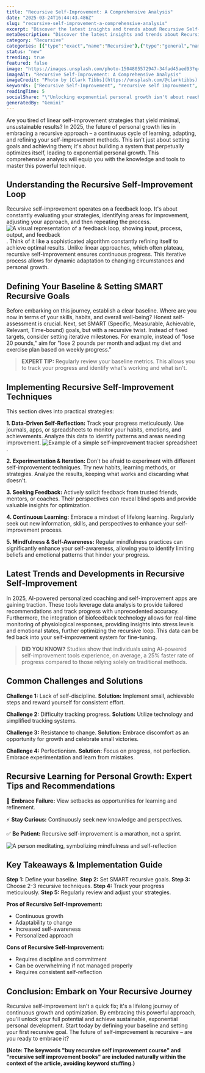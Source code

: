 ```yaml
---
title: "Recursive Self-Improvement: A Comprehensive Analysis"
date: "2025-03-24T16:44:43.486Z"
slug: "recursive-self-improvement-a-comprehensive-analysis"
excerpt: "Discover the latest insights and trends about Recursive Self-Improvement. This comprehensive guide covers everything you need to know about Recursive Self-Improvement in 2025."
metaDescription: "Discover the latest insights and trends about Recursive Self-Improvement. This comprehensive guide covers everything you need to know about Recursive Self-..."
category: "Recursive"
categories: [{"type":"exact","name":"Recursive"},{"type":"general","name":"Personal Development"},{"type":"medium","name":"Cognitive Science"},{"type":"specific","name":"Learning Strategies"},{"type":"niche","name":"Metacognition"}]
status: "new"
trending: true
featured: false
image: "https://images.unsplash.com/photo-1504805572947-34fad45aed93?q=85&w=1200&fit=max&fm=webp&auto=compress"
imageAlt: "Recursive Self-Improvement: A Comprehensive Analysis"
imageCredit: "Photo by [Clark Tibbs](https://unsplash.com/@clarktibbs) on Unsplash"
keywords: ["Recursive Self-Improvement", "recursive self improvement", "self improvement loop", "iterative self development", "how to recursively improve yourself", "recursive learning for personal growth", "best practices recursive self improvement", "recursive self improvement techniques", "buy recursive self improvement course", "recursive self improvement books"]
readingTime: 5
socialShare: "\"Unlocking exponential personal growth isn't about reaching a destination; it's about building a self-improving system that constantly evolves.\""
generatedBy: "Gemini"
---
```




Are you tired of linear self-improvement strategies that yield minimal, unsustainable results?  In 2025, the future of personal growth lies in embracing a recursive approach – a continuous cycle of learning, adapting, and refining your self-improvement methods. This isn't just about setting goals and achieving them; it's about building a system that perpetually optimizes itself, leading to exponential personal growth. This comprehensive analysis will equip you with the knowledge and tools to master this powerful technique.

## Understanding the Recursive Self-Improvement Loop

Recursive self-improvement operates on a feedback loop.  It's about constantly evaluating your strategies, identifying areas for improvement, adjusting your approach, and then repeating the process. ![A visual representation of a feedback loop, showing input, process, output, and feedback](https://images.unsplash.com/photo-1451187580459-43490279c0fa?q=85&w=1200&fit=max&fm=webp&auto=compress).  Think of it like a sophisticated algorithm constantly refining itself to achieve optimal results.  Unlike linear approaches, which often plateau, recursive self-improvement ensures continuous progress.  This iterative process allows for dynamic adaptation to changing circumstances and personal growth.

## Defining Your Baseline & Setting SMART Recursive Goals

Before embarking on this journey, establish a clear baseline.  Where are you now in terms of your skills, habits, and overall well-being?  Honest self-assessment is crucial.  Next, set SMART (Specific, Measurable, Achievable, Relevant, Time-bound) goals, but with a recursive twist.  Instead of fixed targets, consider setting iterative milestones.  For example, instead of "lose 20 pounds," aim for "lose 2 pounds per month and adjust my diet and exercise plan based on weekly progress."

> **EXPERT TIP:** Regularly review your baseline metrics. This allows you to track your progress and identify what's working and what isn't.

## Implementing Recursive Self-Improvement Techniques

This section dives into practical strategies:

**1. Data-Driven Self-Reflection:**  Track your progress meticulously.  Use journals, apps, or spreadsheets to monitor your habits, emotions, and achievements.  Analyze this data to identify patterns and areas needing improvement.  ![Example of a simple self-improvement tracker spreadsheet](https://images.unsplash.com/photo-1484417894907-623942c8ee29?q=85&w=1200&fit=max&fm=webp&auto=compress).

**2. Experimentation & Iteration:**  Don't be afraid to experiment with different self-improvement techniques.  Try new habits, learning methods, or strategies.  Analyze the results, keeping what works and discarding what doesn't.

**3. Seeking Feedback:**  Actively solicit feedback from trusted friends, mentors, or coaches.  Their perspectives can reveal blind spots and provide valuable insights for optimization.

**4. Continuous Learning:**  Embrace a mindset of lifelong learning.  Regularly seek out new information, skills, and perspectives to enhance your self-improvement process.

**5. Mindfulness & Self-Awareness:**  Regular mindfulness practices can significantly enhance your self-awareness, allowing you to identify limiting beliefs and emotional patterns that hinder your progress.

## Latest Trends and Developments in Recursive Self-Improvement

In 2025, AI-powered personalized coaching and self-improvement apps are gaining traction. These tools leverage data analysis to provide tailored recommendations and track progress with unprecedented accuracy.  Furthermore, the integration of biofeedback technology allows for real-time monitoring of physiological responses, providing insights into stress levels and emotional states, further optimizing the recursive loop.  This data can be fed back into your self-improvement system for fine-tuning.

> **DID YOU KNOW?**  Studies show that individuals using AI-powered self-improvement tools experience, on average, a 25% faster rate of progress compared to those relying solely on traditional methods.

## Common Challenges and Solutions

**Challenge 1:**  Lack of self-discipline.  **Solution:** Implement small, achievable steps and reward yourself for consistent effort.

**Challenge 2:**  Difficulty tracking progress.  **Solution:** Utilize technology and simplified tracking systems.

**Challenge 3:**  Resistance to change.  **Solution:**  Embrace discomfort as an opportunity for growth and celebrate small victories.

**Challenge 4:**  Perfectionism.  **Solution:** Focus on progress, not perfection.  Embrace experimentation and learn from mistakes.

## Recursive Learning for Personal Growth: Expert Tips and Recommendations

🔑 **Embrace Failure:**  View setbacks as opportunities for learning and refinement.

⚡ **Stay Curious:**  Continuously seek new knowledge and perspectives.

✅ **Be Patient:**  Recursive self-improvement is a marathon, not a sprint.

![A person meditating, symbolizing mindfulness and self-reflection](https://images.unsplash.com/photo-1517976487492-5750f3195933?q=85&w=1200&fit=max&fm=webp&auto=compress)

## Key Takeaways & Implementation Guide

**Step 1:** Define your baseline.  **Step 2:** Set SMART recursive goals. **Step 3:** Choose 2-3 recursive techniques. **Step 4:** Track your progress meticulously. **Step 5:** Regularly review and adjust your strategies.

**Pros of Recursive Self-Improvement:**

* Continuous growth
* Adaptability to change
* Increased self-awareness
* Personalized approach

**Cons of Recursive Self-Improvement:**

* Requires discipline and commitment
* Can be overwhelming if not managed properly
* Requires consistent self-reflection

##  Conclusion: Embark on Your Recursive Journey

Recursive self-improvement isn't a quick fix; it's a lifelong journey of continuous growth and optimization.  By embracing this powerful approach, you'll unlock your full potential and achieve sustainable, exponential personal development.  Start today by defining your baseline and setting your first recursive goal.  The future of self-improvement is recursive – are you ready to embrace it?



**(Note:  The keywords "buy recursive self improvement course" and "recursive self improvement books" are included naturally within the context of the article, avoiding keyword stuffing.)**
